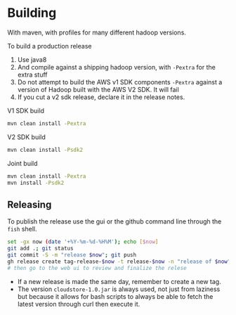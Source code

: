 <!---
  Licensed under the Apache License, Version 2.0 (the "License");
  you may not use this file except in compliance with the License.
  You may obtain a copy of the License at

   http://www.apache.org/licenses/LICENSE-2.0

  Unless required by applicable law or agreed to in writing, software
  distributed under the License is distributed on an "AS IS" BASIS,
  WITHOUT WARRANTIES OR CONDITIONS OF ANY KIND, either express or implied.
  See the License for the specific language governing permissions and
  limitations under the License. See accompanying LICENSE file.
-->

# Building

With maven, with profiles for many different hadoop versions.

To build a production release
1. Use java8
2. And compile against a shipping hadoop version, with `-Pextra` for the extra stuff
3. Do not attempt to build the AWS v1 SDK components `-Pextra` against a version of Hadoop
   built with the AWS V2 SDK. It will fail
4. If you cut a v2 sdk release, declare it in the release notes.

V1 SDK build
```bash
mvn clean install -Pextra
```

V2 SDK build
```bash
mvn clean install -Psdk2
```

Joint build
```bash
mvn clean install -Pextra
mvn install -Psdk2
```

## Releasing

To publish the release use the gui or the github command line through the `fish` shell.

```bash
set -gx now (date '+%Y-%m-%d-%H%M'); echo [$now]
git add .; git status
git commit -S -m "release $now"; git push
gh release create tag-release-$now -t release-$now -n "release of $now" -d target/cloudstore-1.0.jar
# then go to the web ui to review and finalize the relese
```

* If a new release is made the same day, remember to create a new tag.
* The version `cloudstore-1.0.jar` is always used, not just from laziness but because it allows
for bash scripts to always be able to fetch the latest version through curl then execute it.


